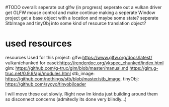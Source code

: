 #TODO overall:
	seperate out glfw (in progress)
	seperate out a vulkan driver
	get GLFW mouse control and make continue making a seperate Window project
	get a base object with a location and maybe some state?
	seperate StbImage and tinyObj into some kind of resource translation object?

# used resources
resources Used for this project:
glfw:https://www.glfw.org/docs/latest/
vulkan(chunked for ease):https://renderdoc.org/vkspec_chunked/index.html
glm: https://github.com/g-truc/glm/blob/master/manual.md 
	 https://glm.g-truc.net/0.9.9/api/modules.html
stb_image: https://github.com/nothings/stb/blob/master/stb_image.
tinyObj: https://github.com/syoyo/tinyobjloader

I will move these out slowly. Right now Im kinda just building around them so disconnect
concerns (admitedly its done very blindly...)